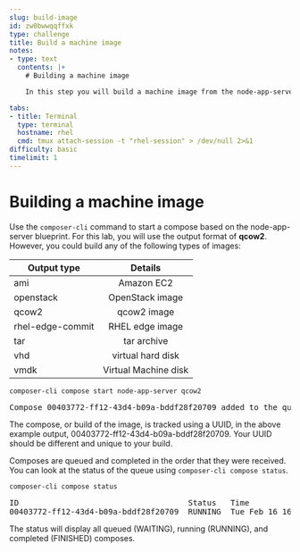 ```yaml
---
slug: build-image
id: zw0bwwqqffxk
type: challenge
title: Build a machine image
notes:
- type: text
  contents: |+
    # Building a machine image

    In this step you will build a machine image from the node-app-server blueprint definition you made in the previous step.

tabs:
- title: Terminal
  type: terminal
  hostname: rhel
  cmd: tmux attach-session -t "rhel-session" > /dev/null 2>&1
difficulty: basic
timelimit: 1
---
```

# Building a machine image

Use the `composer-cli` command to start a compose based on the
node-app-server blueprint.  For this lab, you will use the output format
of __qcow2__. However, you could build any of the following types of images:

| Output type      |  Details                |
|------------------|:-----------------------:|
| ami              |  Amazon EC2             |
| openstack        |  OpenStack image        |
| qcow2            |  qcow2 image            |
| rhel-edge-commit |  RHEL edge image        |
| tar              |  tar archive            |
| vhd              |  virtual hard disk      |
| vmdk             |  Virtual Machine disk   |


```
composer-cli compose start node-app-server qcow2
```

<pre class='file'>
Compose 00403772-ff12-43d4-b09a-bddf28f20709 added to the queue
</pre>

The compose, or build of the image, is tracked using a UUID, in the above
example output, 00403772-ff12-43d4-b09a-bddf28f20709.  Your UUID should be
different and unique to your build.

Composes are queued and completed in the order that they were received.  You
can look at the status of the queue using `composer-cli compose status`.

```
composer-cli compose status
```
<pre class='file'>
ID                                    Status   Time                      Blueprint        Version  Typw    Size
00403772-ff12-43d4-b09a-bddf28f20709  RUNNING  Tue Feb 16 16:21:08 2021  node-app-server  0.0.1    qcow2
</pre>

The status will display all queued (WAITING), running (RUNNING), and
completed (FINISHED) composes.
